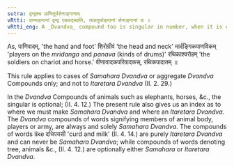 ```yaml
---
sutra: द्वन्द्वश्च प्राणितूर्यसेनाङ्गानाम्
vRtti: प्राण्यङ्गानां द्वन्द्व एकवद्भवति, तथातूर्याङ्गानां सेनाङ्गानां च ॥
vRtti_eng: A _Dvandva_ compound too is singular in number, when it is compounded of words signifying members of the animal body, players (or singers or dancers) and component parts of an army.
---
```

As, पाणिपादम्, 'the hand and foot' शिरोग्रीवं 'the head and neck' मार्दङ्गिकपाणविकम् 'players on the _mridanga_ and _panava_ (kinds of drums)' रथिकाश्वरोहम् 'the soldiers on chariot and horse.' वीणावादकपरिवादकस्, रथिकपादातम् ॥

This rule applies to cases of _Samahara_ _Dvandva_ or aggregate _Dvandva_ Compounds only; and not to _Itaretara_ _Dvandva_ (II. 2. 29.)

In the _Dvandva_ Compounds of animals such as elephants, horses, &c., the singular is optional; (II. 4. 12.) The present rule also gives us an index as to where we must make _Samahara_ _Dvandva_ and where an _Itaretara_ _Dvandva_. The _Dvandva_ compounds of words signifying members of animal body, players or army, are always and solely _Samahara_ _Dvandva_. The compounds of words like दधिपयसी 'curd and milk' (II. 4. 14.) are purely _Itaretara_ _Dvandva_ and can never be _Samahara_ _Dvandva_; while compounds of words denoting tree, animals &c., (II. 4. 12.) are optionally either _Samahara_ or _Itaretara_ _Dvandva_.
